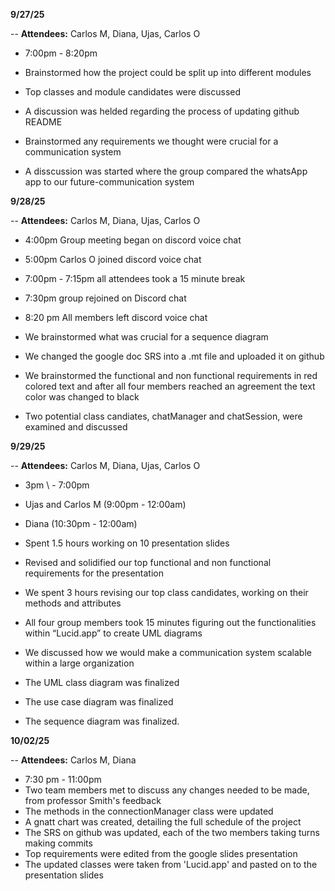 **9/27/25**

-- **Attendees:** Carlos M, Diana, Ujas, Carlos O   
- 7:00pm \- 8:20pm


- Brainstormed how the project could be split up into different modules  
- Top classes and module candidates were discussed  
- A discussion was helded regarding the process of updating github README 
- Brainstormed any requirements we thought were crucial for a communication system  
- A disscussion was started where the group compared the whatsApp app to our future-communication system

**9/28/25**

-- **Attendees:** Carlos M, Diana, Ujas, Carlos O
- 4:00pm Group meeting began on discord voice chat
- 5:00pm Carlos O joined discord voice chat      
- 7:00pm \- 7:15pm all attendees took a 15 minute break
- 7:30pm group rejoined on Discord chat
- 8:20 pm All members left discord voice chat    


- We brainstormed what was crucial for a sequence diagram   
- We changed the google doc SRS into a .mt file and uploaded it on github  
- We brainstormed the functional and non functional requirements in red colored text and after all four members reached an agreement the text color was changed to black
- Two potential class candiates, chatManager and chatSession, were examined and discussed  

**9/29/25**

-- **Attendees:** Carlos M, Diana, Ujas, Carlos O  
- 3pm \ - 7:00pm   
- Ujas and Carlos M (9:00pm \- 12:00am)   
- Diana (10:30pm \- 12:00am)      


- Spent 1.5 hours working on 10 presentation slides    
- Revised and solidified our top functional and non functional requirements for the presentation  
- We spent 3 hours revising our top class candidates, working on their methods and attributes   
- All four group members took 15 minutes figuring out the functionalities within “Lucid.app” to create UML diagrams
- We discussed how we would make a communication system scalable within a large organization      
- The UML class diagram was finalized
- The use case diagram was finalized
- The sequence diagram was finalized.

**10/02/25**

-- **Attendees:** Carlos M, Diana
- 7:30 pm \- 11:00pm
-  Two team members met to discuss any changes needed to be made, from professor Smith's feedback 
-  The methods in the connectionManager class were updated
-  A gnatt chart was created, detailing the full schedule of the project
-  The SRS on github was updated, each of the two members taking turns making commits
-  Top requirements were edited from the google slides presentation
-  The updated classes were taken from 'Lucid.app' and pasted on to the presentation slides 
